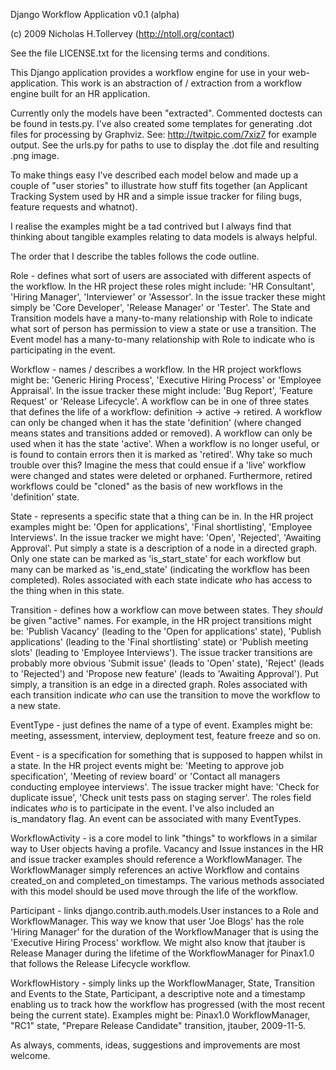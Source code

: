 Django Workflow Application v0.1 (alpha)

(c) 2009 Nicholas H.Tollervey (http://ntoll.org/contact)

See the file LICENSE.txt for the licensing terms and conditions.

This Django application provides a workflow engine for use in your 
web-application. This work is an abstraction of / extraction from a workflow
engine built for an HR application.

Currently only the models have been "extracted". Commented doctests can be 
found in tests.py. I've also created some templates for generating .dot files
for processing by Graphviz. See: http://twitpic.com/7xiz7 for example output.
See the urls.py for paths to use to display the .dot file and resulting .png
image.

To make things easy I've described each model below and made up a couple of 
"user stories" to illustrate how stuff fits together (an Applicant Tracking 
System used by HR and a simple issue tracker for filing bugs, feature requests 
and whatnot). 

I realise the examples might be a tad contrived but I always find that thinking
about tangible examples relating to data models is always helpful.

The order that I describe the tables follows the code outline.

Role - defines what sort of users are associated with different aspects of the
workflow. In the HR project these roles might include: 'HR Consultant', 'Hiring
Manager', 'Interviewer' or 'Assessor'. In the issue tracker these might simply 
be 'Core Developer', 'Release Manager' or 'Tester'. The State and Transition 
models have a many-to-many relationship with Role to indicate what sort of 
person has permission to view a state or use a transition. The Event model has a
many-to-many relationship with Role to indicate who is participating in the
event.

Workflow - names / describes a workflow. In the HR project workflows might be:
'Generic Hiring Process', 'Executive Hiring Process' or 'Employee Appraisal'. In
the issue tracker these might include: 'Bug Report', 'Feature Request' or
'Release Lifecycle'. A workflow can be in one of three states that defines the
life of a workflow: definition -> active -> retired. A workflow can only be
changed when it has the state 'definition' (where changed means states and
transitions added or removed). A workflow can only be used when it has the state
'active'. When a workflow is no longer useful, or is found to contain errors
then it is marked as 'retired'. Why take so much trouble over this? Imagine the
mess that could ensue if a 'live' workflow were changed and states were deleted
or orphaned. Furthermore, retired workflows could be "cloned" as the basis of
new workflows in the 'definition' state. 

State - represents a specific state that a thing can be in. In the HR project
examples might be: 'Open for applications', 'Final shortlisting', 'Employee
Interviews'. In the issue tracker we might have: 'Open', 'Rejected', 'Awaiting
Approval'. Put simply a state is a description of a node in a directed graph. 
Only one state can be marked as 'is_start_state' for each workflow but many can
be marked as 'is_end_state' (indicating the workflow has been completed). Roles
associated with each state indicate *who* has access to the thing when in this
state.

Transition - defines how a workflow can move between states. They *should* be
given "active" names. For example, in the HR project transitions might be:
'Publish Vacancy' (leading to the 'Open for applications' state), 'Publish
applications' (leading to the 'Final shortlisting' state) or 'Publish
meeting slots' (leading to 'Employee Interviews'). The issue tracker transitions
are probably more obvious 'Submit issue' (leads to 'Open' state), 'Reject'
(leads to 'Rejected') and 'Propose new feature' (leads to 'Awaiting Approval').
Put simply, a transition is an edge in a directed graph. Roles associated with
each transition indicate *who* can use the transition to move the workflow to a
new state.

EventType - just defines the name of a type of event. Examples might be:
meeting, assessment, interview, deployment test, feature freeze and so on.

Event - is a specification for something that is supposed to happen whilst in
a state. In the HR project events might be: 'Meeting to approve job
specification', 'Meeting of review board' or 'Contact all managers conducting
employee interviews'. The issue tracker might have: 'Check for duplicate issue',
'Check unit tests pass on staging server'. The roles field indicates *who* is to
participate in the event. I've also included an is_mandatory flag. An event can
be associated with many EventTypes.

WorkflowActivity - is a core model to link "things" to workflows in a similar way
to User objects having a profile. Vacancy and Issue instances in the HR and
issue tracker examples should reference a WorkflowManager. The WorkflowManager
simply references an active Workflow and contains created_on and completed_on
timestamps. The various methods associated with this model should be used move
through the life of the workflow.

Participant - links django.contrib.auth.models.User instances to a Role and 
WorkflowManager. This way we know that user 'Joe Blogs' has the role 'Hiring 
Manager' for the duration of the WorkflowManager that is using the 'Executive
Hiring Process' workflow. We might also know that jtauber is Release Manager 
during the lifetime of the WorkflowManager for Pinax1.0 that follows the Release 
Lifecycle workflow.

WorkflowHistory - simply links up the WorkflowManager, State, Transition and
Events to the State, Participant, a descriptive note and a timestamp enabling 
us to track how the workflow has progressed (with the most recent being the 
current state). Examples might be: Pinax1.0 WorkflowManager, "RC1" state, 
"Prepare Release Candidate" transition, jtauber, 2009-11-5.

As always, comments, ideas, suggestions and improvements are most welcome.
